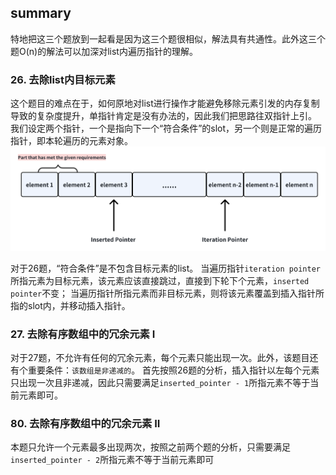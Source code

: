## summary
特地把这三个题放到一起看是因为这三个题很相似，解法具有共通性。此外这三个题O(n)的解法可以加深对list内遍历指针的理解。

### 26. 去除list内目标元素
这个题目的难点在于，如何原地对list进行操作才能避免移除元素引发的内存复制导致的复杂度提升，单指针肯定是没有办法的，因此我们把思路往双指针上引。
我们设定两个指针，一个是指向下一个“符合条件”的slot，另一个则是正常的遍历指针，即本轮遍历的元素对象。
![two pointer](./two_pointer.png)

对于26题，“符合条件”是不包含目标元素的list。
当遍历指针`iteration pointer`所指元素为目标元素，该元素应该直接跳过，直接到下轮下个元素，`inserted pointer`不变；
当遍历指针所指元素而非目标元素，则将该元素覆盖到插入指针所指的slot内，并移动插入指针。

### 27. 去除有序数组中的冗余元素 I
对于27题，不允许有任何的冗余元素，每个元素只能出现一次。此外，该题目还有个重要条件：`该数组是非递减的`。
首先按照26题的分析，插入指针以左每个元素只出现一次且非递减，因此只需要满足`inserted_pointer - 1`所指元素不等于当前元素即可。

### 80. 去除有序数组中的冗余元素 II
本题只允许一个元素最多出现两次，按照之前两个题的分析，只需要满足`inserted_pointer - 2`所指元素不等于当前元素即可